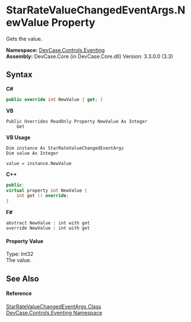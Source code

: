 # StarRateValueChangedEventArgs.NewValue Property 
 

Gets the value.

**Namespace:**&nbsp;<a href="N_DevCase_Controls_Eventing">DevCase.Controls.Eventing</a><br />**Assembly:**&nbsp;DevCase.Core (in DevCase.Core.dll) Version: 3.3.0.0 (3.3)

## Syntax

**C#**<br />
``` C#
public override int NewValue { get; }
```

**VB**<br />
``` VB
Public Overrides ReadOnly Property NewValue As Integer
	Get
```

**VB Usage**<br />
``` VB Usage
Dim instance As StarRateValueChangedEventArgs
Dim value As Integer

value = instance.NewValue

```

**C++**<br />
``` C++
public:
virtual property int NewValue {
	int get () override;
}
```

**F#**<br />
``` F#
abstract NewValue : int with get
override NewValue : int with get
```


#### Property Value
Type: Int32<br />The value.

## See Also


#### Reference
<a href="T_DevCase_Controls_Eventing_StarRateValueChangedEventArgs">StarRateValueChangedEventArgs Class</a><br /><a href="N_DevCase_Controls_Eventing">DevCase.Controls.Eventing Namespace</a><br />